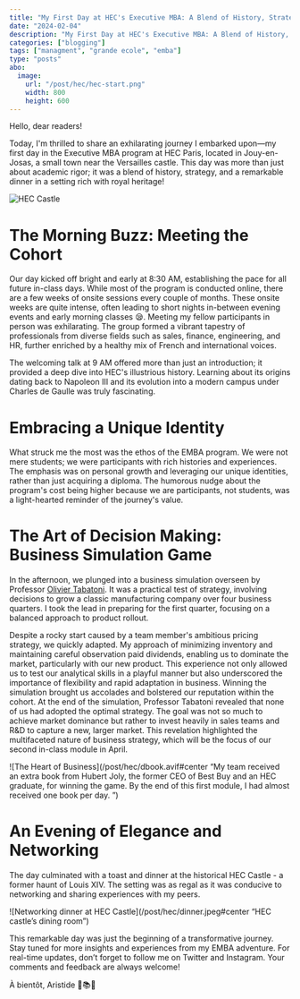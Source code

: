 ```yaml
---
title: "My First Day at HEC's Executive MBA: A Blend of History, Strategy, and Networking"
date: "2024-02-04"
description: "My First Day at HEC's Executive MBA: A Blend of History, Strategy, and Networking"
categories: ["blogging"]
tags: ["managment", "grande ecole", "emba"]
type: "posts"
abo:
  image:
    url: "/post/hec/hec-start.png"
    width: 800
    height: 600
---
```


Hello, dear readers!

Today, I'm thrilled to share an exhilarating journey I embarked upon—my first day in the Executive MBA program at HEC Paris, located in Jouy-en-Josas, a small town near the Versailles castle. This day was more than just about academic rigor; it was a blend of history, strategy, and a remarkable dinner in a setting rich with royal heritage!

![HEC Castle](/post/hec/castle.jpeg#center)

# The Morning Buzz: Meeting the Cohort

Our day kicked off bright and early at 8:30 AM, establishing the pace for all future in-class days. While most of the program is conducted online, there are a few weeks of onsite sessions every couple of months. These onsite weeks are quite intense, often leading to short nights in-between evening events and early morning classes :sleepy:. Meeting my fellow participants in person was exhilarating. The group formed a vibrant tapestry of professionals from diverse fields such as sales, finance, engineering, and HR, further enriched by a healthy mix of French and international voices.

The welcoming talk at 9 AM offered more than just an introduction; it provided a deep dive into HEC's illustrious history. Learning about its origins dating back to Napoleon III and its evolution into a modern campus under Charles de Gaulle was truly fascinating.

# Embracing a Unique Identity

What struck me the most was the ethos of the EMBA program. We were not mere students; we were participants with rich histories and experiences. The emphasis was on personal growth and leveraging our unique identities, rather than just acquiring a diploma. The humorous nudge about the program's cost being higher because we are participants, not students, was a light-hearted reminder of the journey's value.

# The Art of Decision Making: Business Simulation Game

In the afternoon, we plunged into a business simulation overseen by Professor [Olivier Tabatoni](http://www.oliviertabatoni.com/). It was a practical test of strategy, involving decisions to grow a classic manufacturing company over four business quarters. I took the lead in preparing for the first quarter, focusing on a balanced approach to product rollout.

Despite a rocky start caused by a team member's ambitious pricing strategy, we quickly adapted. My approach of minimizing inventory and maintaining careful observation paid dividends, enabling us to dominate the market, particularly with our new product. This experience not only allowed us to test our analytical skills in a playful manner but also underscored the importance of flexibility and rapid adaptation in business. Winning the simulation brought us accolades and bolstered our reputation within the cohort.
At the end of the simulation, Professor Tabatoni revealed that none of us had adopted the optimal strategy. The goal was not so much to achieve market dominance but rather to invest heavily in sales teams and R&D to capture a new, larger market. This revelation highlighted the multifaceted nature of business strategy, which will be the focus of our second in-class module in April.

![The Heart of Business](/post/hec/dbook.avif#center “My team received an extra book from Hubert Joly, the former CEO of Best Buy and an HEC graduate, for winning the game. By the end of this first module, I had almost received one book per day. ”)

# An Evening of Elegance and Networking

The day culminated with a toast and dinner at the historical HEC Castle - a former haunt of Louis XIV. The setting was as regal as it was conducive to networking and sharing experiences with my peers.

![Networking dinner at HEC Castle](/post/hec/dinner.jpeg#center “HEC castle’s dining room”)

This remarkable day was just the beginning of a transformative journey. Stay tuned for more insights and experiences from my EMBA adventure. For real-time updates, don’t forget to follow me on Twitter and Instagram. Your comments and feedback are always welcome!

À bientôt, Aristide 🌟📚🌐

